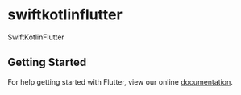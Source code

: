 # swiftkotlinflutter

SwiftKotlinFlutter

## Getting Started

For help getting started with Flutter, view our online
[documentation](https://flutter.io/).
